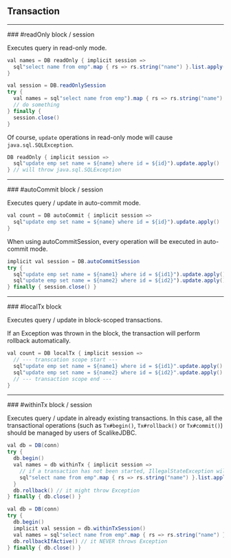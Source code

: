 ## Transaction

<hr/>
### #readOnly block / session

Executes query in read-only mode.

```java
val names = DB readOnly { implicit session =>
  sql"select name from emp".map { rs => rs.string("name") }.list.apply()
}

val session = DB.readOnlySession
try {
  val names = sql"select name from emp").map { rs => rs.string("name") }.list.apply()
  // do something
} finally {
  session.close()
}
```

Of course, `update` operations in read-only mode will cause `java.sql.SQLException`.

```java
DB readOnly { implicit session =>
  sql"update emp set name = ${name} where id = ${id}").update.apply()
} // will throw java.sql.SQLException
```

<hr/>
### #autoCommit block / session

Executes query / update in auto-commit mode.

```java
val count = DB autoCommit { implicit session =>
  sql"update emp set name = ${name} where id = ${id}").update.apply()
}
```

When using autoCommitSession, every operation will be executed in auto-commit mode.

```java
implicit val session = DB.autoCommitSession
try {
  sql"update emp set name = ${name1} where id = ${id1}").update.apply() // auto-commit
  sql"update emp set name = ${name2} where id = ${id2}").update.apply() // auto-commit
} finally { session.close() }
```

<hr/>
### #localTx block

Executes query / update in block-scoped transactions.

If an Exception was thrown in the block, the transaction will perform rollback automatically.

```java
val count = DB localTx { implicit session =>
  // --- transcation scope start ---
  sql"update emp set name = ${name1} where id = ${id1}".update.apply()
  sql"update emp set name = ${name2} where id = ${id2}".update.apply()
  // --- transaction scope end ---
}
```

<hr/>
### #withinTx block / session

Executes query / update in already existing transactions.
In this case, all the transactional operations (such as `Tx#begin()`, `Tx#rollback()` or `Tx#commit()`) should be managed by users of ScalikeJDBC.

```java
val db = DB(conn)
try {
  db.begin()
  val names = db withinTx { implicit session =>
    // if a transaction has not been started, IllegalStateException will be thrown
    sql"select name from emp".map { rs => rs.string("name") }.list.apply()
  }
  db.rollback() // it might throw Exception
} finally { db.close() }

val db = DB(conn)
try {
  db.begin()
  implicit val session = db.withinTxSession()
  val names = sql"select name from emp".map { rs => rs.string("name") }.list.apply()
  db.rollbackIfActive() // it NEVER throws Exception
} finally { db.close() }
```


